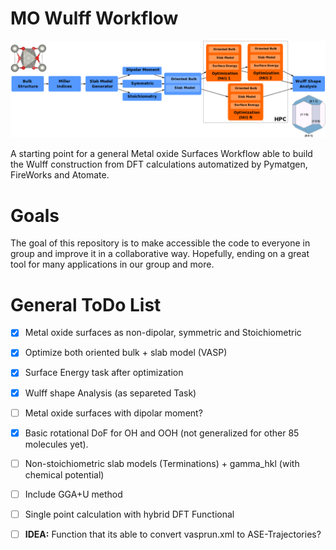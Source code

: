 # MO Wulff Workflow

![workflow](img/mo_wulff_workflow.png)

A starting point for a general Metal oxide Surfaces Workflow able to build the Wulff construction from DFT calculations automatized by Pymatgen, FireWorks and Atomate.

# Goals

The goal of this repository is to make accessible the code to everyone in group and
improve it in a collaborative way. Hopefully, ending on a great tool for many applications
in our group and more.

# General ToDo List

- [x] Metal oxide surfaces as non-dipolar, symmetric and Stoichiometric
- [x] Optimize both oriented bulk + slab model (VASP)
- [x] Surface Energy task after optimization
- [x] Wulff shape Analysis (as separeted Task)
- [ ] Metal oxide surfaces with dipolar moment?
- [x] Basic rotational DoF for OH and OOH (not generalized for other 85 molecules yet).
- [ ] Non-stoichiometric slab models (Terminations) + gamma_hkl (with chemical potential)
- [ ] Include GGA+U method
- [ ] Single point calculation with hybrid DFT Functional
- [ ] **IDEA:** Function that its able to convert vasprun.xml to ASE-Trajectories?


